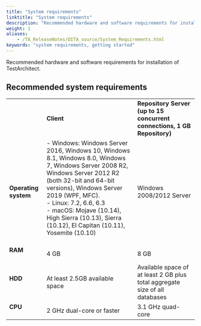 ```yaml
--- 
title: "System requirements"
linktitle: "System requirements"
description: "Recommended hardware and software requirements for installation of TestArchitect."
weight: 1
aliases: 
    - /TA_ReleaseNotes/DITA_source/System_Requirements.html
keywords: "system requirements, getting started"
---
```


Recommended hardware and software requirements for installation of TestArchitect.

## Recommended system requirements

||||
|------|------|------|
| |**Client**|**Repository Server \(up to 15 concurrent connections, 1 GB Repository\)**|
|**Operating system**|-   Windows: Windows Server 2016, Windows 10, Windows 8.1, Windows 8.0, Windows 7, Windows Server 2008 R2, Windows Server 2012 R2 \(both 32-bit and 64-bit versions\), Windows Server 2019 \(WPF, MFC\).<br>-   Linux: 7.2, 6.6, 6.3<br>-   macOS: Mojave \(10.14\), High Sierra \(10.13\), Sierra \(10.12\), El Capitan \(10.11\), Yosemite \(10.10\)<br><br>|Windows 2008/2012 Server|<br>
|**RAM**<br><br>|4 GB|8 GB|<br>
|**HDD**<br><br>|At least 2.5GB available space|Available space of at least 2 GB plus total aggregate size of all databases|<br>
|**CPU**<br><br>|2 GHz dual-core or faster|3.1 GHz quad-core|<br>


